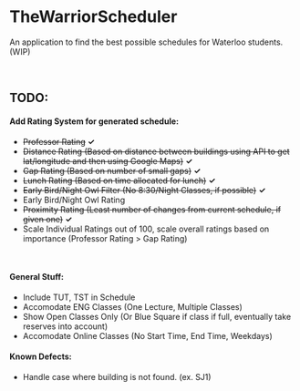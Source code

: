 # TheWarriorScheduler
An application to find the best possible schedules for Waterloo students. (WIP)

<br/>

## TODO:
#### Add Rating System for generated schedule:
   - ~~Professor Rating~~ **✓**
   - ~~Distance Rating (Based on distance between buildings using API to get lat/longitude and then using Google Maps)~~ **✓**
   - ~~Gap Rating (Based on number of small gaps)~~ **✓**
   - ~~Lunch Rating (Based on time allocated for lunch)~~ **✓**
   - ~~Early Bird/Night Owl Filter (No 8:30/Night Classes, if possible)~~ **✓**
   - Early Bird/Night Owl Rating
   - ~~Proximity Rating (Least number of changes from current schedule, if given one)~~ **✓**
   - Scale Individual Ratings out of 100, scale overall ratings based on importance (Professor Rating > Gap Rating)
   
<br/>

#### General Stuff:
   - Include TUT, TST in Schedule
   - Accomodate ENG Classes (One Lecture, Multiple Classes)
   - Show Open Classes Only (Or Blue Square if class if full, eventually take reserves into account)
   - Accomodate Online Classes (No Start Time, End Time, Weekdays)

#### Known Defects:
   - Handle case where building is not found. (ex. SJ1)
